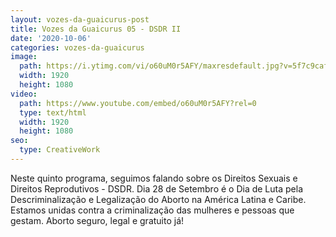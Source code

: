 ```yaml
---
layout: vozes-da-guaicurus-post
title: Vozes da Guaicurus 05 - DSDR II
date: '2020-10-06'
categories: vozes-da-guaicurus
image:
  path: https://i.ytimg.com/vi/o60uM0r5AFY/maxresdefault.jpg?v=5f7c9caf
  width: 1920
  height: 1080
video:
  path: https://www.youtube.com/embed/o60uM0r5AFY?rel=0
  type: text/html
  width: 1920
  height: 1080
seo:
  type: CreativeWork
---
```

Neste quinto programa, seguimos falando sobre os Direitos Sexuais e Direitos Reprodutivos - DSDR. Dia 28 de Setembro é o Dia de Luta pela Descriminalização e Legalização do Aborto na América Latina e Caribe. Estamos unidas contra a criminalização das mulheres e pessoas que gestam. Aborto seguro, legal e gratuito já!
